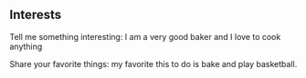 ## Interests
<p>Tell me something interesting: I am a very good baker and I love to cook anything</p>
<p>Share your favorite things: my favorite this to do is bake and play basketball.</p>
